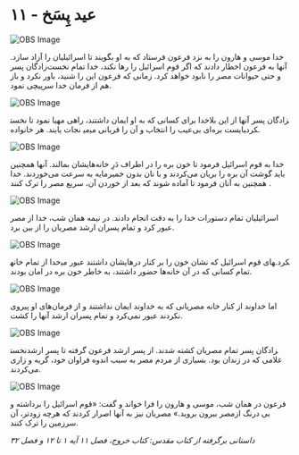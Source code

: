 # ۱۱ - عید پِسَخ

![OBS Image](https://cdn.door43.org/obs/jpg/360px/obs-en-11-01.jpg)

خدا موسی و هارون را به نزد فرعون فرستاد که به او بگویند تا اسرائیلیان را آزاد سازد. آنها به فرعون اخطار دادند که اگر قوم اسرائیل را رها نکند، خدا تمام نخست‌زادگان پسر و حتی حیوانات مصر را نابود خواهد کرد. زمانی که فرعون این را شنید، باور نکرد و باز هم از فرمان خدا سرپیچی نمود.

![OBS Image](https://cdn.door43.org/obs/jpg/360px/obs-en-11-02.jpg)

خدا برای کسانی که به او ایمان داشتند، راهی مهیا نمود تا نخست‎زادگان پسر آنها از این بلا نجات یابند. هر خانواده‎ می‎بایست بره‌ای بی‌عیب را انتخاب و آن را قربانی می‎کرد.

![OBS Image](https://cdn.door43.org/obs/jpg/360px/obs-en-11-03.jpg)

خدا به قوم اسرائیل فرمود تا خون بره را در اطراف دَرِ خانه‌هایشان بمالند. آنها همچنین باید گوشت آن بره را بریان می‌کردند و با نان بدون خمیرمایه به سرعت می‌خوردند. خدا همچنین به آنان  فرمود تا آماده شوند که بعد از خوردن آن، سریع مصر را ترک کنند .

![OBS Image](https://cdn.door43.org/obs/jpg/360px/obs-en-11-04.jpg)

اسرائیلیان تمام دستورات خدا را به دقت انجام دادند. در نیمه همان شب، خدا از مصر عبور کرد و تمام پسران ارشد مصریان را از بین برد.

![OBS Image](https://cdn.door43.org/obs/jpg/360px/obs-en-11-05.jpg)

خدا از تمام خانه‎های قوم اسرائیل که نشان خون را بر کنار درهایشان داشتند عبور می‎کرد. تمام کسانی که در آن خانه‌ها حضور داشتند، به خاطر خون بره در امان بودند.

![OBS Image](https://cdn.door43.org/obs/jpg/360px/obs-en-11-06.jpg)

اما خداوند از کنار خانه مصریانی که به خداوند ایمان نداشتند و از فرمان‌های او پیروی نکردند عبور نمی‌کرد و تمام پسران ارشد آنها را کشت.

![OBS Image](https://cdn.door43.org/obs/jpg/360px/obs-en-11-07.jpg)

نخست‎زادگان پسر تمام مصریان کشته شدند. از پسر ارشد فرعون گرفته تا پسر ارشد غلامی که در زندان بود. بسیاری از مردم مصر به سبب اندوه فراوان خود، گریه و زاری می‌کردند.

![OBS Image](https://cdn.door43.org/obs/jpg/360px/obs-en-11-08.jpg)

فرعون در همان شب، موسی و هارون را فرا خواند و گفت: «قوم اسرائیل را برداشته و بی درنگ ازمصر بیرون بروید.» مصریان نیز به آنها اصرار کردند که هرچه زودتر، آن سرزمین را ترک کنند.

_داستانی برگرفته از کتاب مقدس: کتاب خروج، فصل  ۱۱ آیه ۱ تا ۱۲ و فصل ۳۲_
